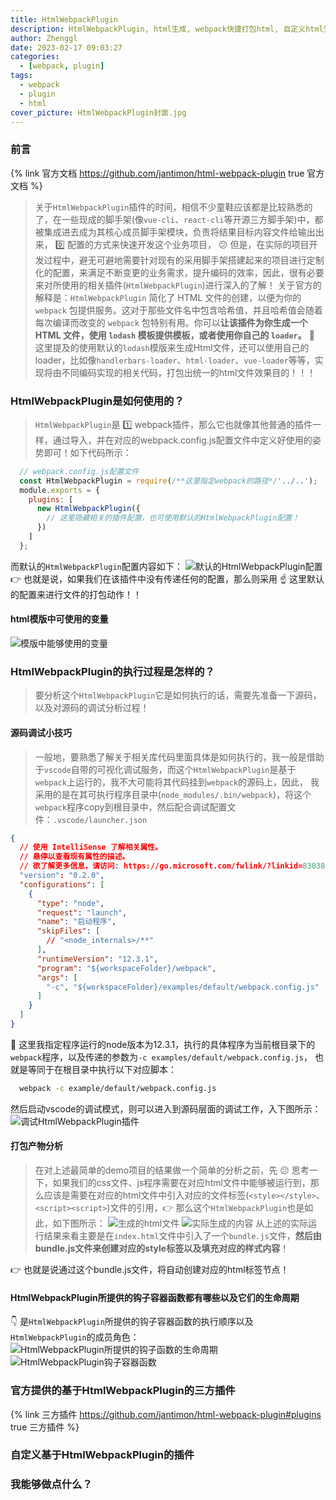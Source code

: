 ```yaml
---
title: HtmlWebpackPlugin
description: HtmlWebpackPlugin, html生成, webpack快捷打包html, 自定义html生成内容 
author: Zhenggl
date: 2023-02-17 09:03:27
categories:
  - [webpack, plugin]
tags:
  - webpack
  - plugin
  - html
cover_picture: HtmlWebpackPlugin封面.jpg
---
```


### 前言
{% link 官方文档 https://github.com/jantimon/html-webpack-plugin true 官方文档 %}
> 关于`HtmlWebpackPlugin`插件的时间，相信不少童鞋应该都是比较熟悉的了，在一些现成的脚手架(像`vue-cli`、`react-cli`等开源三方脚手架)中，都被集成进去成为其核心成员脚手架模块，负责将结果目标内容文件给输出出来， :zero: 配置的方式来快速开发这个业务项目， :confused: 但是，在实际的项目开发过程中，避无可避地需要针对现有的采用脚手架搭建起来的项目进行定制化的配置，来满足不断变更的业务需求，提升编码的效率，因此，很有必要来对所使用的相关插件(`HtmlWebpackPlugin`)进行深入的了解！
> 关于官方的解释是：`HtmlWebpackPlugin` 简化了 HTML 文件的创建，以便为你的 `webpack` 包提供服务。这对于那些文件名中包含哈希值，并且哈希值会随着每次编译而改变的 `webpack` 包特别有用。你可以**让该插件为你生成一个 HTML 文件，使用 `lodash` 模板提供模板，或者使用你自己的 `loader`。**
> :space_invader: 这里提及的使用默认的`lodash`模版来生成Html文件，还可以使用自己的loader，比如像`handlerbars-loader`、`html-loader`、`vue-loader`等等，实现将由不同编码实现的相关代码，打包出统一的html文件效果目的！！！

### HtmlWebpackPlugin是如何使用的？
> `HtmlWebpackPlugin`是 :one: webpack插件，那么它也就像其他普通的插件一样，通过导入，并在对应的webpack.config.js配置文件中定义好使用的姿势即可！如下代码所示：
```javascript
  // webpack.config.js配置文件
  const HtmlWebpackPlugin = require(/**这里指定webpack的路径*/'../..');
  module.exports = {
    plugins: [
      new HtmlWebpackPlugin({
        // 这里隐藏相关的插件配置，也可使用默认的HtmlWebpackPlugin配置！
      })
    ]
  };
```
而默认的`HtmlWebpackPlugin`配置内容如下：
![默认的HtmlWebpackPlugin配置](默认的HtmlWebpackPlugin配置.png)
:point_right: 也就是说，如果我们在该插件中没有传递任何的配置，那么则采用 :point_up: 这里默认的配置来进行文件的打包动作！！

#### html模版中可使用的变量
![模版中能够使用的变量](模版中能够使用的变量.png)

### HtmlWebpackPlugin的执行过程是怎样的？
> 要分析这个`HtmlWebpackPlugin`它是如何执行的话，需要先准备一下源码，以及对源码的调试分析过程！

#### 源码调试小技巧
> 一般地，要熟悉了解关于相关库代码里面具体是如何执行的，我一般是借助于`vscode`自带的可视化调试服务，而这个`HtmlWebpackPlugin`是基于`webpack`上运行的，我不大可能将其代码挂到`webpack`的源码上，因此，
> 我采用的是在其可执行程序目录中(`node_modules/.bin/webpack`)，将这个`webpack`程序copy到根目录中，然后配合调试配置文件：`.vscode/launcher.json`
```json
{
  // 使用 IntelliSense 了解相关属性。
  // 悬停以查看现有属性的描述。
  // 欲了解更多信息，请访问: https://go.microsoft.com/fwlink/?linkid=830387
  "version": "0.2.0",
  "configurations": [
    {
      "type": "node",
      "request": "launch",
      "name": "启动程序",
      "skipFiles": [
        // "<node_internals>/**"
      ],
      "runtimeVersion": "12.3.1",
      "program": "${workspaceFolder}/webpack",
      "args": [
        "-c", "${workspaceFolder}/examples/default/webpack.config.js"
      ]
    }
  ]
}
```
:stars: 这里我指定程序运行的node版本为12.3.1，执行的具体程序为当前根目录下的`webpack`程序，以及传递的参数为`-c examples/default/webpack.config.js`，
也就是等同于在根目录中执行以下对应脚本：
```bash
  webpack -c example/default/webpack.config.js
```
然后启动vscode的调试模式，则可以进入到源码层面的调试工作，入下图所示：
![调试HtmlWebpackPlugin插件](调试HtmlWebpackPlugin插件.png)

#### 打包产物分析
> 在对上述最简单的demo项目的结果做一个简单的分析之前，先 :confused: 思考一下，如果我们的css文件、js程序需要在对应html文件中能够被运行到，那么应该是需要在对应的html文件中引入对应的文件标签(`<style></style>`、`<script><script>`)文件的引用，:point_right: 那么这个`HtmlWebpackPlugin`也是如此，如下图所示：
![生成的html文件](生成的html文件.png)
![实际生成的内容](实际生成的内容.png)
从上述的实际运行结果来看主要是在`index.html`文件中引入了一个`bundle.js`文件，**然后由bundle.js文件来创建对应的style标签以及填充对应的样式内容**！

:point_right: 也就是说通过这个bundle.js文件，将自动创建对应的html标签节点！

####  HtmlWebpackPlugin所提供的钩子容器函数都有哪些以及它们的生命周期

:point_down: 是`HtmlWebpackPlugin`所提供的钩子容器函数的执行顺序以及`HtmlWebpackPlugin`的成员角色：
![HtmlWebpackPlugin所提供的钩子函数的生命周期](HtmlWebpackPlugin所提供的钩子函数的生命周期.png)
![HtmlWebpackPlugin钩子容器函数](HtmlWebpackPlugin钩子容器函数.png)

### 官方提供的基于HtmlWebpackPlugin的三方插件
{% link 三方插件 https://github.com/jantimon/html-webpack-plugin#plugins true 三方插件 %}

### 自定义基于HtmlWebpackPlugin的插件

### 我能够做点什么？